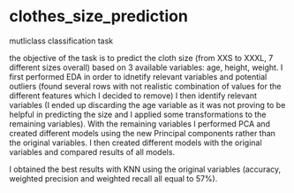 # clothes_size_prediction
mutliclass classification task


the objective of the task is to predict the cloth size (from XXS to XXXL, 7 different sizes overall) based on 3 available variables: age, height, weight.
I first performed EDA in order to idnetify relevant variables and potential outliers (found several rows with not realistic combination of values for the different features which I decided to remove)
I then identify relevant variables (I ended up discarding the age variable as it was not proving to be helpful in predicting the size and I applied some transformations to the remaining variables).
With the remaining variables I performed PCA and created different models using the new Principal components rather than the original variables.
I then created different models with the original variables and compared results of all models.

I obtained the best results with KNN using the original variables (accuracy, weighted precision and weighted recall all equal to 57%).
